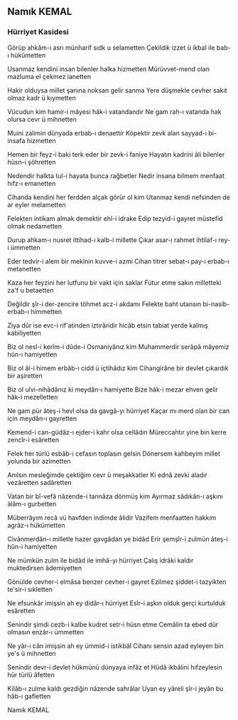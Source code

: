 ## Namık KEMAL

### Hürriyet Kasidesi

Görüp ahkâm-ı asrı münharif sıdk u selametten
Çekildik izzet ü ikbal ile bab-ı hükûmetten

Usanmaz kendini insan bilenler halka hizmetten
Mürüvvet-mend olan mazluma el çekmez ianetten

Hakir olduysa millet şanına noksan gelir sanma
Yere düşmekle cevher sakıt olmaz kadr ü kıymetten

Vücudun kim hamir-i mâyesi hâk-i vatandandır
Ne gam rah-ı vatanda hak olursa cevr ü mihnetten

Muini zalimin dünyada erbab-ı denaettir
Köpektir zevk alan sayyad-ı bi-insafa hizmetten

Hemen bir feyz-i baki terk eder bir zevk-i faniye
Hayatın kadrini âli bilenler hüsn-i şöhretten

Nedendir halkta tul-i hayata bunca rağbetler
Nedir insana bilmem menfaat hıfz-ı emanetten

Cihanda kendini her ferdden alçak görür ol kim
Utanmaz kendi nefsinden de ar eyler melametten

Felekten intikam almak demektir ehl-i idrake
Edip tezyid-i gayret müstefid olmak nedametten

Durup ahkam-ı nusret ittihad-ı kalb-i millette
Çıkar asar-ı rahmet ihtilaf-ı rey-i ümmetten

Eder tedvir-i alem bir mekînin kuvve-i azmi
Cihan titrer sebat-ı pay-ı erbab-ı metanetten

Kaza her feyzini her lutfunu bir vakt için saklar
Fütur etme sakın milletteki za'f u betaetten

Değildir şîr-i der-zencire töhmet acz-i akdamı
Felekte baht utansın bi-nasib- erbab-ı himmetten

Ziya dûr ise evc-i rif'atinden iztırâridir
hicâb etsin tabiat yerde kalmış kabiliyetten

Biz ol nesl-i kerîm-i dûde-i Osmaniyânız kim
Muhammerdir serâpâ mâyemiz hûn-ı hamiyetten

Biz ol âl-i himem erbâb-ı cidd ü içtihâdız kim
Cihangirâne bir devlet çıkardık bir aşiretten

Biz ol ulvi-nihâdânız ki meydân-ı hamiyette
Bize hâk-i mezar ehven gelir hâk-i mezelletten

Ne gam pür âteş-i hevl olsa da gavgâ-yı hürriyet
Kaçar mı merd olan bir can için meydân-ı gayretten

Kemend-i can-güdâz-ı ejder-i kahr olsa cellâdın
Müreccahtır yine bin kerre zencîr-i esâretten

Felek her türlü esbâb-ı cefasın toplasın gelsin
Dönersem kahbeyim millet yolunda bir azîmetten

Anılsın mesleğimde çektiğim cevr ü meşakkatler
Ki ednâ zevki aladır vezâretten sadâretten

Vatan bir bî-vefâ nâzende-i tannâza dönmüş kim
Ayırmaz sâdıkân-ı aşkını âlâm-ı gurbetten

Müberrâyım recâ vü havfden indimde âlidir
Vazifem menfaatten hakkım agrâz-ı hükümetten

Civânmerdân-ı milletle hazer gavgâdan ye bidâd
Erir şemşîr-i zulmün âteş-i hûn-i hamiyetten

Ne mümkün zulm ile bidâd ile imhâ-yı hürriyet
Çalış idrâki kaldır muktedirsen âdemiyetten

Gönülde cevher-i elmâsa benzer cevher-i gayret
Ezilmez şiddet-i tazyikten te'sir-i sıkletten

Ne efsunkâr imişsin ah ey didâr-ı hürriyet
Esîr-i aşkın olduk gerçi kurtulduk esâretten

Senindir şimdi cezb-i kalbe kudret setr-i hüsn etme
Cemâlin ta ebed dûr olmasın enzâr-ı ümmetten

Ne yâr-ı cân imişsin ah ey ümmid-i istikbâl
Cihanı sensin azad eyleyen bin ye's ü mihnetten

Senindir devr-i devlet hükmünü dünyaya infâz et
Hüdâ ikbâlini hıfzeylesin hür türlü âfetten

Kilâb-ı zulme kaldı gezdiğin nâzende sahrâlar
Uyan ey yâreli şîr-i jeyân bu hâb-ı gafletten

Namık KEMAL